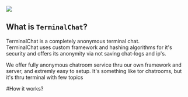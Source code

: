 ![](https://media.discordapp.net/attachments/824045796156112896/824314563050471464/Terminal_Chat_banner.png)

## What is `TerminalChat`?

TerminalChat is a completely anonymous terminal chat.<br>
TerminalChat uses custom framework and hashing algorithms for it's security and offers its anonymity via not saving chat-logs and
ip's.<br>

We offer fully anonymous chatroom service thru our own framework and server, and extremly easy to setup.
It's something like tor chatrooms, but it's thru terminal with few topics

#How it works?


